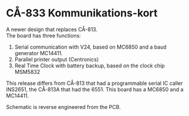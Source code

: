 # CÅ-833 Kommunikations-kort
A newer design that replaces CÅ-813.  
The board has three functions:  
1. Serial communication with V24, based on MC6850 and a baud generator MC14411.
2. Parallel printer output (Centronics)
3. Real Time Clock with battery backup, based on the clock chip MSM5832

This release differs from CÅ-813 that had a programmable serial IC caller INS2651, the CÅ-813A that had the 6551. This board has a MC6850 and a MC14411.

Schematic is reverse engineered from the PCB.  
